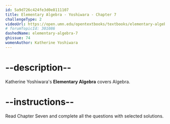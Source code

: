 ```yaml
---
id: 5a9d726c424fe3d0e8111107
title: Elementary Algebra - Yoshiwara - Chapter 7
challengeType: 2
videoUrl: https://open.umn.edu/opentextbooks/textbooks/elementary-algebra-2019
# forumTopicId: 301086
dashedName: elementary-algebra-7
ghissue: 74
womenAuthor: Katherine Yoshiwara 
---
```


# --description--

Katherine Yoshiwara's __Elementary Algebra__ covers Algebra.

# --instructions--

Read Chapter Seven and complete all the questions with selected solutions.